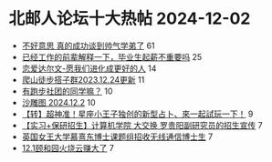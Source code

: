# 北邮人论坛十大热帖 2024-12-02

- [不好意思 真的成功谈到帅气学弟了](https://bbs.byr.cn/article/Friends/2057605) 61
- [已经工作的前辈解释一下，毕业生起薪不重要吗](https://bbs.byr.cn/article/WorkLife/1222522) 25
- [恋爱达尔文-愿我们进化成更好的人](https://bbs.byr.cn/article/Feeling/3210552) 14
- [爬山徒步搭子群2023.12.24更新](https://bbs.byr.cn/article/Travel/146847) 11
- [有跑步社团的同学嘛？](https://bbs.byr.cn/article/Talking/6430394) 10
- [沙雕图 2024.12.2](https://bbs.byr.cn/article/Joke/733248) 10
- [【转】超神准！星座小王子独创的新型占卜、來一起試玩一下！](https://bbs.byr.cn/article/Constellations/326533) 9
- [【实习+保研招生】计算机学院 大交换 罗贵阳副研究员的招生宣传](https://bbs.byr.cn/article/AimGraduate/1231704) 7
- [英国女王大学慕熹东博士课题组招收无线通信博士生](https://bbs.byr.cn/article/GoAbroad/399512) 7
- [12.1颐和园火烧云赚大了](https://bbs.byr.cn/article/Picture/3370640) 7


